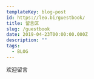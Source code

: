 ```yaml
---
templateKey: blog-post
id: https://leo.bi/guestbook/
title: 留言区
slug: /guestbook
date: 2019-04-23T00:00:00.000Z
description: ""
tags:
  - BLOG
---
```


欢迎留言
